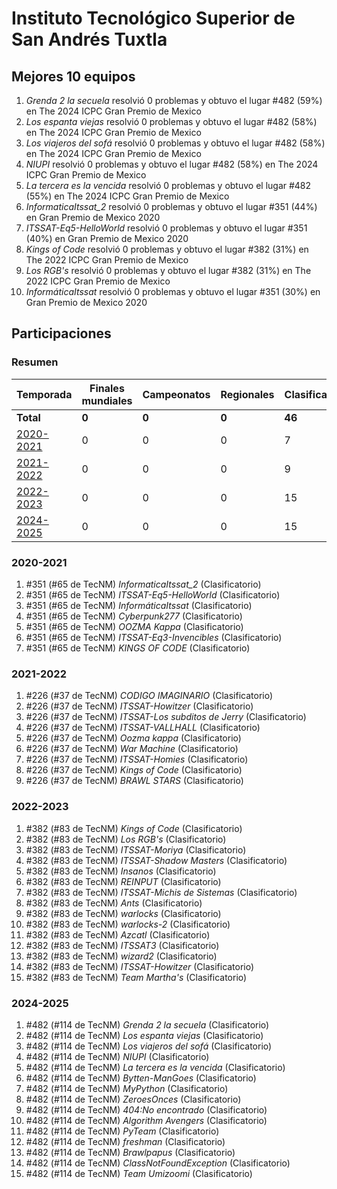 # Instituto Tecnológico Superior de San Andrés Tuxtla

## Mejores 10 equipos

1. _Grenda 2 la secuela_ resolvió 0 problemas y obtuvo el lugar #482 (59%) en The 2024 ICPC Gran Premio de Mexico
1. _Los espanta viejas_ resolvió 0 problemas y obtuvo el lugar #482 (58%) en The 2024 ICPC Gran Premio de Mexico
1. _Los viajeros del sofá_ resolvió 0 problemas y obtuvo el lugar #482 (58%) en The 2024 ICPC Gran Premio de Mexico
1. _NIUPI_ resolvió 0 problemas y obtuvo el lugar #482 (58%) en The 2024 ICPC Gran Premio de Mexico
1. _La tercera es la vencida_ resolvió 0 problemas y obtuvo el lugar #482 (55%) en The 2024 ICPC Gran Premio de Mexico
1. _InformaticaItssat_2_ resolvió 0 problemas y obtuvo el lugar #351 (44%) en Gran Premio de Mexico 2020
1. _ITSSAT-Eq5-HelloWorld_ resolvió 0 problemas y obtuvo el lugar #351 (40%) en Gran Premio de Mexico 2020
1. _Kings of Code_ resolvió 0 problemas y obtuvo el lugar #382 (31%) en The 2022 ICPC Gran Premio de Mexico
1. _Los RGB's_ resolvió 0 problemas y obtuvo el lugar #382 (31%) en The 2022 ICPC Gran Premio de Mexico
1. _InformáticaItssat_ resolvió 0 problemas y obtuvo el lugar #351 (30%) en Gran Premio de Mexico 2020

## Participaciones

### Resumen

| Temporada | Finales mundiales | Campeonatos | Regionales | Clasificatorios | Equipos |
| --- | --- | --- | --- | --- | --- |
| **Total** | **0** | **0** | **0** | **46** | **46** |
| [2020-2021](#2020-2021) | 0 | 0 | 0 | 7 | 7 |
| [2021-2022](#2021-2022) | 0 | 0 | 0 | 9 | 9 |
| [2022-2023](#2022-2023) | 0 | 0 | 0 | 15 | 15 |
| [2024-2025](#2024-2025) | 0 | 0 | 0 | 15 | 15 |

### 2020-2021

1. #351 (#65 de TecNM) _InformaticaItssat_2_ (Clasificatorio)
1. #351 (#65 de TecNM) _ITSSAT-Eq5-HelloWorld_ (Clasificatorio)
1. #351 (#65 de TecNM) _InformáticaItssat_ (Clasificatorio)
1. #351 (#65 de TecNM) _Cyberpunk277_ (Clasificatorio)
1. #351 (#65 de TecNM) _OOZMA Kappa_ (Clasificatorio)
1. #351 (#65 de TecNM) _ITSSAT-Eq3-Invencibles_ (Clasificatorio)
1. #351 (#65 de TecNM) _KINGS OF CODE_ (Clasificatorio)

### 2021-2022

1. #226 (#37 de TecNM) _CODIGO IMAGINARIO_ (Clasificatorio)
1. #226 (#37 de TecNM) _ITSSAT-Howitzer_ (Clasificatorio)
1. #226 (#37 de TecNM) _ITSSAT-Los subditos de Jerry_ (Clasificatorio)
1. #226 (#37 de TecNM) _ITSSAT-VALLHALL_ (Clasificatorio)
1. #226 (#37 de TecNM) _Oozma kappa_ (Clasificatorio)
1. #226 (#37 de TecNM) _War Machine_ (Clasificatorio)
1. #226 (#37 de TecNM) _ITSSAT-Homies_ (Clasificatorio)
1. #226 (#37 de TecNM) _Kings of Code_ (Clasificatorio)
1. #226 (#37 de TecNM) _BRAWL STARS_ (Clasificatorio)

### 2022-2023

1. #382 (#83 de TecNM) _Kings of Code_ (Clasificatorio)
1. #382 (#83 de TecNM) _Los RGB's_ (Clasificatorio)
1. #382 (#83 de TecNM) _ITSSAT-Moriya_ (Clasificatorio)
1. #382 (#83 de TecNM) _ITSSAT-Shadow Masters_ (Clasificatorio)
1. #382 (#83 de TecNM) _Insanos_ (Clasificatorio)
1. #382 (#83 de TecNM) _REINPUT_ (Clasificatorio)
1. #382 (#83 de TecNM) _ITSSAT-Michis de Sistemas_ (Clasificatorio)
1. #382 (#83 de TecNM) _Ants_ (Clasificatorio)
1. #382 (#83 de TecNM) _warlocks_ (Clasificatorio)
1. #382 (#83 de TecNM) _warlocks-2_ (Clasificatorio)
1. #382 (#83 de TecNM) _Azcatl_ (Clasificatorio)
1. #382 (#83 de TecNM) _ITSSAT3_ (Clasificatorio)
1. #382 (#83 de TecNM) _wizard2_ (Clasificatorio)
1. #382 (#83 de TecNM) _ITSSAT-Howitzer_ (Clasificatorio)
1. #382 (#83 de TecNM) _Team Martha's_ (Clasificatorio)

### 2024-2025

1. #482 (#114 de TecNM) _Grenda 2 la secuela_ (Clasificatorio)
1. #482 (#114 de TecNM) _Los espanta viejas_ (Clasificatorio)
1. #482 (#114 de TecNM) _Los viajeros del sofá_ (Clasificatorio)
1. #482 (#114 de TecNM) _NIUPI_ (Clasificatorio)
1. #482 (#114 de TecNM) _La tercera es la vencida_ (Clasificatorio)
1. #482 (#114 de TecNM) _Bytten-ManGoes_ (Clasificatorio)
1. #482 (#114 de TecNM) _MyPython_ (Clasificatorio)
1. #482 (#114 de TecNM) _ZeroesOnces_ (Clasificatorio)
1. #482 (#114 de TecNM) _404:No encontrado_ (Clasificatorio)
1. #482 (#114 de TecNM) _Algorithm Avengers_ (Clasificatorio)
1. #482 (#114 de TecNM) _PyTeam_ (Clasificatorio)
1. #482 (#114 de TecNM) _freshman_ (Clasificatorio)
1. #482 (#114 de TecNM) _Brawlpapus_ (Clasificatorio)
1. #482 (#114 de TecNM) _ClassNotFoundException_ (Clasificatorio)
1. #482 (#114 de TecNM) _Team Umizoomi_ (Clasificatorio)



